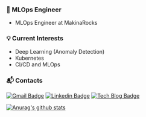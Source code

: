### 📝 MLOps Engineer
- MLOps Engineer at MakinaRocks

### 💡 Current Interests
- Deep Learning (Anomaly Detection)
- Kubernetes
- CI/CD and MLOps


### :mailbox_with_mail: Contacts
[![Gmail Badge](https://img.shields.io/badge/Gmail-d14836?style=flat-square&logo=Gmail&logoColor=white&link=mailto:harimkang4422@gmail.com)](mailto:anencore94@gmail.com)  [![Linkedin Badge](https://img.shields.io/badge/-LinkedIn-blue?style=flat-square&logo=Linkedin&logoColor=white&link=https://www.linkedin.com/in/%EC%9E%AC%EC%97%B0-%EA%B9%80-855304171/)](https://www.linkedin.com/in/%EC%9E%AC%EC%97%B0-%EA%B9%80-855304171/) [![Tech Blog Badge](http://img.shields.io/badge/-Tech%20blog-black?style=flat-square&logo=github&link=https://anencore94.github.io/)](https://anencore94.github.io/)

[![Anurag's github stats](https://github-readme-stats.vercel.app/api?username=anencore94&show_icons=true)](https://github.com/anuraghazra/github-readme-stats)
